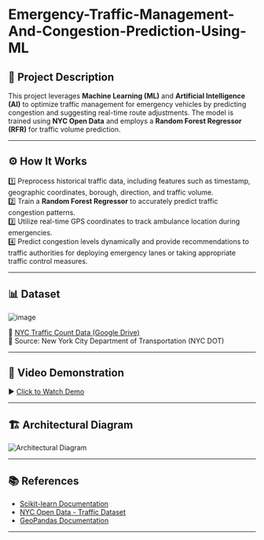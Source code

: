 # Emergency-Traffic-Management-And-Congestion-Prediction-Using-ML

## 🚦 Project Description

This project leverages **Machine Learning (ML)** and **Artificial Intelligence (AI)** to optimize traffic management for emergency vehicles by predicting congestion and suggesting real-time route adjustments. The model is trained using **NYC Open Data** and employs a **Random Forest Regressor (RFR)** for traffic volume prediction.

---

## ⚙️ How It Works

1️⃣ Preprocess historical traffic data, including features such as timestamp, geographic coordinates, borough, direction, and traffic volume.  
2️⃣ Train a **Random Forest Regressor** to accurately predict traffic congestion patterns.  
3️⃣ Utilize real-time GPS coordinates to track ambulance location during emergencies.  
4️⃣ Predict congestion levels dynamically and provide recommendations to traffic authorities for deploying emergency lanes or taking appropriate traffic control measures.

---

## 📊 Dataset


![image](https://github.com/user-attachments/assets/b0513800-fee7-4eb3-ad18-d647849e7a61)

🔗 [NYC Traffic Count Data (Google Drive)](https://drive.google.com/file/d/1I5-g3CwnxFc0TAFHvXtAtKYArOAN-I2a/view)  
📁 Source: New York City Department of Transportation (NYC DOT)

---

## 🎥 Video Demonstration

▶️ [Click to Watch Demo](https://drive.google.com/file/d/19Vvu65Da6sQyRKjxz7ESfTelNp3G5Tdt/view?usp=sharing)

---

## 🏗️ Architectural Diagram

![Architectural Diagram](https://github.com/user-attachments/assets/0f1c0c94-8e16-4a8a-80aa-14723bd966f7)

---

## 📚 References

- [Scikit-learn Documentation](https://scikit-learn.org/stable/documentation.html)  
- [NYC Open Data - Traffic Dataset](https://opendata.cityofnewyork.us/)  
- [GeoPandas Documentation](https://geopandas.org/en/stable/)

---
